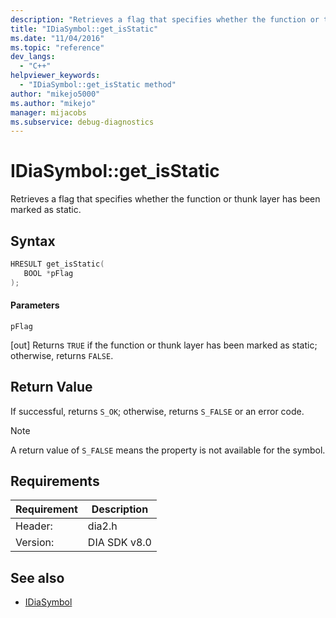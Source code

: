 ```yaml
---
description: "Retrieves a flag that specifies whether the function or thunk layer has been marked as static."
title: "IDiaSymbol::get_isStatic"
ms.date: "11/04/2016"
ms.topic: "reference"
dev_langs:
  - "C++"
helpviewer_keywords:
  - "IDiaSymbol::get_isStatic method"
author: "mikejo5000"
ms.author: "mikejo"
manager: mijacobs
ms.subservice: debug-diagnostics
---
```

# IDiaSymbol::get_isStatic

Retrieves a flag that specifies whether the function or thunk layer has been marked as static.

## Syntax

```C++
HRESULT get_isStatic(
   BOOL *pFlag
);
```

#### Parameters
 `pFlag`

[out] Returns `TRUE` if the function or thunk layer has been marked as static; otherwise, returns `FALSE`.

## Return Value
 If successful, returns `S_OK`; otherwise, returns `S_FALSE` or an error code.

> [!NOTE]
> A return value of `S_FALSE` means the property is not available for the symbol.

## Requirements

|Requirement|Description|
|-----------------|-----------------|
|Header:|dia2.h|
|Version:|DIA SDK v8.0|

## See also
- [IDiaSymbol](../../debugger/debug-interface-access/idiasymbol.md)
